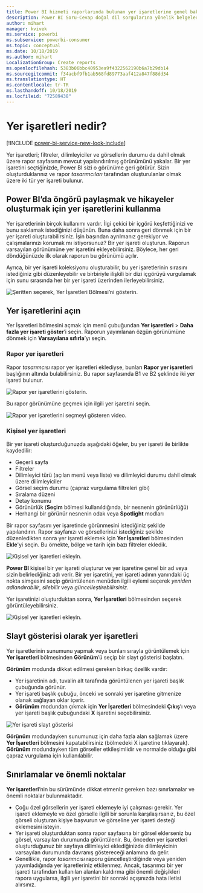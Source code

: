 ```yaml
---
title: Power BI hizmeti raporlarında bulunan yer işaretlerine genel bakış
description: Power BI Soru-Cevap doğal dil sorgularına yönelik belgelere genel bakış konusu.
author: mihart
manager: kvivek
ms.service: powerbi
ms.subservice: powerbi-consumer
ms.topic: conceptual
ms.date: 10/18/2019
ms.author: mihart
LocalizationGroup: Create reports
ms.openlocfilehash: 5383b06bbc40953ea9f4322562190b6a7b29db14
ms.sourcegitcommit: f34acbf9fb1ab568fd89773aaf412a847f88dd34
ms.translationtype: HT
ms.contentlocale: tr-TR
ms.lasthandoff: 10/18/2019
ms.locfileid: "72589438"
---
```

# <a name="what-are-bookmarks"></a>Yer işaretleri nedir?

[!INCLUDE [power-bi-service-new-look-include](../includes/power-bi-service-new-look-include.md)]

Yer işaretleri; filtreler, dilimleyiciler ve görsellerin durumu da dahil olmak üzere rapor sayfasının mevcut yapılandırılmış görünümünü yakalar. Bir yer işaretini seçtiğinizde, Power BI sizi o görünüme geri götürür. Sizin oluşturduklarınız ve rapor *tasarımcıları* tarafından oluşturulanlar olmak üzere iki tür yer işareti bulunur.

## <a name="use-bookmarks-to-share-insights-and-build-stories-in-power-bi"></a>Power BI’da öngörü paylaşmak ve hikayeler oluşturmak için yer işaretlerini kullanma 
Yer işaretlerinin birçok kullanımı vardır. İlgi çekici bir içgörü keşfettiğinizi ve bunu saklamak istediğinizi düşünün. Buna daha sonra geri dönmek için bir yer işareti oluşturabilirsiniz. İşin başından ayrılmanız gerekiyor ve çalışmalarınızı korumak mı istiyorsunuz? Bir yer işareti oluşturun. Raporun varsayılan görünümüne yer işaretini ekleyebilirsiniz. Böylece, her geri döndüğünüzde ilk olarak raporun bu görünümü açılır. 

Ayrıca, bir yer işareti koleksiyonu oluşturabilir, bu yer işaretlerinin sırasını istediğiniz gibi düzenleyebilir ve birbiriyle ilişkili bir dizi içgörüyü vurgulamak için sunu sırasında her bir yer işareti üzerinden ilerleyebilirsiniz.  

![Şeritten seçerek, Yer İşaretleri Bölmesi’ni gösterin.](media/end-user-bookmarks/power-bi-select-bookmark.png)

## <a name="open-bookmarks"></a>Yer işaretlerini açın
Yer İşaretleri bölmesini açmak için menü çubuğundan **Yer işaretleri** > **Daha fazla yer işareti göster**’i seçin. Raporun yayımlanan özgün görünümüne dönmek için **Varsayılana sıfırla**’yı seçin.

### <a name="report-bookmarks"></a>Rapor yer işaretleri
Rapor *tasarımcısı* rapor yer işaretleri eklediyse, bunları **Rapor yer işaretleri** başlığının altında bulabilirsiniz. Bu rapor sayfasında B1 ve B2 şeklinde iki yer işareti bulunur. 

![Rapor yer işaretlerini gösterin.](media/end-user-bookmarks/power-bi-report.png)

Bu rapor görünümüne geçmek için ilgili yer işaretini seçin. 

![Rapor yer işaretlerini seçmeyi gösteren video.](media/end-user-bookmarks/power-bi-bookmarks.gif)

### <a name="personal-bookmarks"></a>Kişisel yer işaretleri

Bir yer işareti oluşturduğunuzda aşağıdaki öğeler, bu yer işareti ile birlikte kaydedilir:

* Geçerli sayfa
* Filtreler
* Dilimleyici türü (açılan menü veya liste) ve dilimleyici durumu dahil olmak üzere dilimleyiciler
* Görsel seçim durumu (çapraz vurgulama filtreleri gibi)
* Sıralama düzeni
* Detay konumu
* Görünürlük (**Seçim** bölmesi kullanıldığında, bir nesnenin görünürlüğü)
* Herhangi bir görünür nesnenin odak veya **Spotlight** modları

Bir rapor sayfasını yer işaretinde görünmesini istediğiniz şekilde yapılandırın. Rapor sayfanızı ve görsellerinizi istediğiniz şekilde düzenledikten sonra yer işareti eklemek için **Yer İşaretleri** bölmesinden **Ekle**'yi seçin. Bu örnekte, bölge ve tarih için bazı filtreler ekledik. 

![Kişisel yer işaretleri ekleyin.](media/end-user-bookmarks/power-bi-bookmark-personal.png)

**Power BI** kişisel bir yer işareti oluşturur ve yer işaretine genel bir ad veya sizin belirlediğiniz adı verir. Bir yer işaretini, yer işareti adının yanındaki üç nokta simgesini seçip görüntülenen menüden ilgili eylemi seçerek *yeniden adlandırabilir*, *silebilir* veya *güncelleştirebilirsiniz*.

Yer işaretinizi oluşturduktan sonra, **Yer İşaretleri** bölmesinden seçerek görüntüleyebilirsiniz. 

![Kişisel yer işaretleri ekleyin.](media/end-user-bookmarks/power-bi-bookmark-west.png)


<!--
## Arranging bookmarks
As you create bookmarks, you might find that the order in which you create them isn't necessarily the same order you'd like to present them to your audience. No problem, you can easily rearrange the order of bookmarks.

In the **Bookmarks** pane, simply drag-and-drop bookmarks to change their order, as shown in the following image. The yellow bar between bookmarks designates where the dragged bookmark will be placed.

![Change bookmark order by drag-and-drop](media/desktop-bookmarks/bookmarks_06.png)

The order of your bookmarks can become important when you use the **View** feature of bookmarks, as described in the next section. 

-->

## <a name="bookmarks-as-a-slide-show"></a>Slayt gösterisi olarak yer işaretleri
Yer işaretlerinin sunumunu yapmak veya bunları sırayla görüntülemek için **Yer işaretleri** bölmesinden **Görünüm**’ü seçip bir slayt gösterisi başlatın.

**Görünüm** modunda dikkat edilmesi gereken birkaç özellik vardır:

- Yer işaretinin adı, tuvalin alt tarafında görüntülenen yer işareti başlık çubuğunda görünür.
- Yer işareti başlık çubuğu, önceki ve sonraki yer işaretine gitmenize olanak sağlayan oklar içerir.
- **Görünüm** modundan çıkmak için **Yer İşaretleri** bölmesindeki **Çıkış**’ı veya yer işareti başlık çubuğundaki **X** işaretini seçebilirsiniz.

![Yer işareti slayt gösterisi](media/end-user-bookmarks/power-bi-slideshow.png)

**Görünüm** modundayken sunumunuz için daha fazla alan sağlamak üzere **Yer İşaretleri** bölmesini kapatabilirsiniz (bölmedeki X işaretine tıklayarak). **Görünüm** modundayken tüm görseller etkileşimlidir ve normalde olduğu gibi çapraz vurgulama için kullanılabilir. 

<!--
## Visibility - using the Selection pane
With the release of bookmarks, the new **Selection** pane is also introduced. The **Selection** pane provides a list of all objects on the current page and allows you to select the object and specify whether a given object is visible. 

![Enable the Selection pane](media/desktop-bookmarks/bookmarks_08.png)

You can select an object using the **Selection** pane. Also, you can toggle whether the object is currently visible by clicking the eye icon to the right of the visual. 

![Selection pane](media/desktop-bookmarks/bookmarks_09.png)

When a bookmark is added, the visible status of each object is also saved based on its setting in the **Selection** pane. 

It's important to note that **slicers** continue to filter a report page, regardless of whether they are visible. As such, you can create many different bookmarks, with different slicer settings, and make a single report page appear very different (and highlight different insights) in various bookmarks.


## Bookmarks for shapes and images
You can also link shapes and images to bookmarks. With this feature, when you click on an object, it will show the bookmark associated with that object. This can be especially useful when working with buttons; you can learn more by reading the article about [using buttons in Power BI](desktop-buttons.md). 

To assign a bookmark to an object, select the object, then expand the **Action** section from the **Format Shape** pane, as shown in the following image.

![Add bookmark link to an object](media/desktop-bookmarks/bookmarks_10.png)

Once you turn the **Action** slider to **On** you can select whether the object is a back button, a bookmark, or a Q&A command. If you select bookmark, you can then select which of your bookmarks the object is linked to.

There are all sorts of interesting things you can do with object-linked bookmarking. You can create a visual table of contents on your report page, or you can provide different views (such as visual types) of the same information, just by clicking on an object.

When you are in editing mode you can use ctrl+click to follow the link, and when not in edit mode, simply click the object to follow the link. 


## Bookmark groups

Beginning with the August 2018 release of **Power BI Desktop**, you can create and use bookmark groups. A bookmark group is a collection of bookmarks that you specify, which can be shown and organized as a group. 

To create a bookmark group, hold down the CTRL key and select the bookmarks you want to include in the group, then click the ellipses beside any of the selected bookmarks, and select **Group** from the menu that appears.

![Create a bookmark group](media/desktop-bookmarks/bookmarks_15.png)

**Power BI Desktop** automatically names the group *Group 1*. Fortunately, you can just double-click on the name and rename it to whatever you want.

![Rename a bookmark group](media/desktop-bookmarks/bookmarks_16.png)

With any bookmark group, clicking on the bookmark group's name only expands or collapses the group of bookmarks, and does not represent a bookmark by itself. 

When using the **View** feature of bookmarks, the following applies:

* If the selected bookmark is in a group when you select **View** from bookmarks, only the bookmarks *in that group* are shown in the viewing session. 

* If the selected bookmark is not in a group, or is on the top level (such as the name of a bookmark group), then all bookmarks for the entire report are played, including bookmarks in any group. 

To ungroup bookmarks, just select any bookmark in a group, click the ellipses, and then select **Ungroup** from the menu that appears. 

![Ungroup a bookmark group](media/desktop-bookmarks/bookmarks_17.png)

Note that selecting **Ungroup** for any bookmark from a group takes all bookmarks out of the group (it deletes the group, but not the bookmarks themselves). So to remove a single bookmark from a group, you need to **Ungroup** any member from that group, which deletes the grouping, then select the members you want in the new group (using CTRL and clicking each bookmark), and select **Group** again. 
-->





## <a name="limitations-and-considerations"></a>Sınırlamalar ve önemli noktalar
**Yer işaretleri**’nin bu sürümünde dikkat etmeniz gereken bazı sınırlamalar ve önemli noktalar bulunmaktadır.

* Çoğu özel görsellerin yer işareti eklemeyle iyi çalışması gerekir. Yer işareti eklemeyle ve özel görselle ilgili bir sorunla karşılaşırsanız, bu özel görseli oluşturan kişiye başvurun ve görseline yer işareti desteği eklemesini isteyin. 
* Yer işareti oluşturduktan sonra rapor sayfasına bir görsel eklerseniz bu görsel, varsayılan durumunda görüntülenir. Bu, önceden yer işaretleri oluşturduğunuz bir sayfaya dilimleyici eklediğinizde dilimleyicinin varsayılan durumunda davranış göstereceği anlamına da gelir.
* Genellikle, rapor *tasarımcısı* raporu güncelleştirdiğinde veya yeniden yayımladığında yer işaretleriniz etkilenmez. Ancak, tasarımcı bir yer işareti tarafından kullanılan alanları kaldırma gibi önemli değişikleri rapora uygularsa, ilgili yer işaretini bir sonraki açışınızda hata iletisi alırsınız. 

<!--
## Next steps
spotlight?
-->
